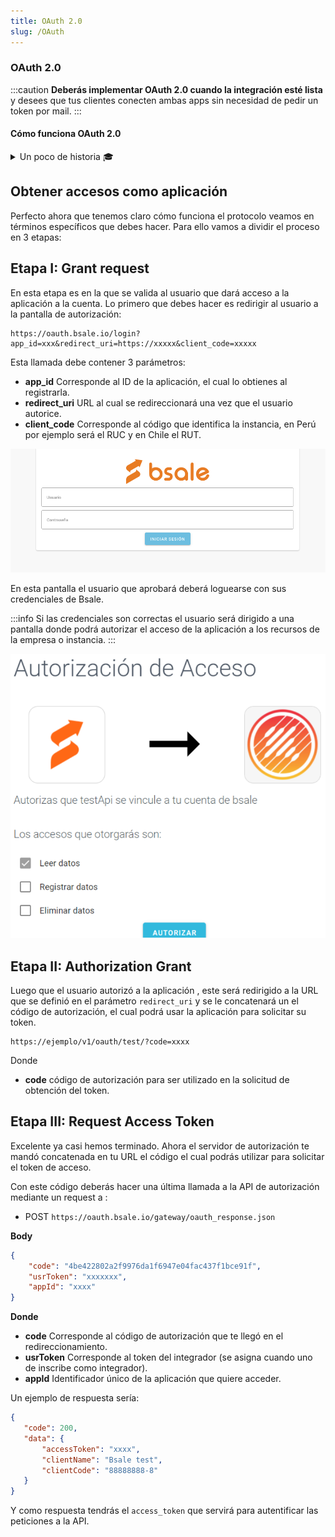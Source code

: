 ```yaml
---
title: OAuth 2.0
slug: /OAuth
---
```


### OAuth 2.0
:::caution
**Deberás implementar OAuth 2.0 cuando la integración esté lista** y desees que tus clientes conecten ambas apps sin necesidad de pedir un token por mail. 
:::
#### Cómo funciona OAuth 2.0

<details>
  <summary>Un poco de historia 🎓 </summary>
  <div>
    <div>OAuth es un estándar abierto que permite la autorización segura mediante el uso de un API. En la actualidad se usa desde octubre de 2012, en su versión OAuth 2.0 donde sus principales mejoras son que ahora proporciona flujos de autorización para aplicaciones web, de escritorio, teléfonos móviles. Actualmente servicios como Google, Facebook, Azure Active Directory, Github solo admiten el protocolo OAuth 2.0.<br/>
    Recordemos que OAuth 2.0 es realmente un framework de autorización, que lo que hace es permitir que las aplicaciones obtengan acceso limitado a las cuentas de usuario de algunos servicios como la API de Bsale. Su funcionamiento básicamente consiste en delegar el permiso de autenticación del usuario al servicio que gestiona dichas cuentas, de modo que es el propio servicio, quien otorga acceso a las aplicaciones de terceros.
    </div>
    <br/>
    <details>
      <summary>
        Este protocolo cuenta con <b>3 componentes básicos</b> que interactúan en el proceso de autorización:
      </summary>
      <div><table>
<tbody>
  <tr>
    <td><b>Cliente</b></td>
    <td>Es la aplicación que quiere acceder a un a instancia de Bsale, mediante el “consumo” de los “Endpoints” contenidos en la API de BSale.</td>
  </tr>
  <tr>
    <td><b>Usuario</b></td>
    <td>El usuario es quien autoriza a la aplicación a acceder a  su instancia, mediante una pantalla en el mismo Bsale. Es importante tener presente que el usuario deberá loguearse en Bsale, para dar esta autorización.</td>
  </tr>
  <tr>
    <td><b>Servidor</b></td>
    <td>El servidor de autorización recibe las peticiones de acceso de aplicaciones que desean usar el inicio de sesión Bsale. Este servidor se encarga de verificar la identidad del usuario y del servicio que solicita acceso, permitiendo o denegando la solicitud, luego de lo cual enviará al solicitante un código de autorización, con el cual podrá solicitar el token de acceso definitivo.</td>
  </tr>
</tbody>
</table>
      </div>
    </details>
  </div>
</details>


## Obtener accesos como aplicación

Perfecto ahora que tenemos claro cómo funciona el protocolo veamos en términos específicos que debes hacer.
Para ello vamos a dividir el proceso en 3 etapas:

## Etapa I: Grant request
En esta etapa es en la que se valida al usuario que dará acceso a la aplicación a la cuenta. Lo primero que debes hacer es  redirigir al usuario a la pantalla de autorización:

```curl
https://oauth.bsale.io/login?app_id=xxx&redirect_uri=https://xxxxx&client_code=xxxxx
```

Esta llamada debe contener  3 parámetros:

- **app_id** Corresponde  al ID de la aplicación, el cual lo obtienes al registrarla.
- **redirect_uri** URL al cual se redireccionará  una vez que el usuario autorice.
- **client_code** Corresponde al código que identifica la instancia, en Perú por ejemplo será el RUC y en Chile el RUT.
  
![img alt](/img/loginOauth.png)

En esta pantalla el usuario que aprobará deberá loguearse con sus credenciales de Bsale.

:::info
Si las credenciales son correctas el usuario será dirigido a una pantalla donde podrá autorizar el acceso de  la aplicación a los recursos de la empresa o instancia.
:::

![img alt](/img/authOauth.png)

## Etapa II: Authorization Grant
Luego que el usuario autorizó a la aplicación , este será redirigido a la URL que se definió en el parámetro `redirect_uri` y se le concatenará un el código de autorización, el cual podrá usar la aplicación para solicitar su token.

```curl
https://ejemplo/v1/oauth/test/?code=xxxx
```
Donde
- **code** código de autorización para ser utilizado en la solicitud de obtención del token.

## Etapa III: Request Access Token
Excelente ya casi hemos terminado. Ahora el servidor de autorización te mandó concatenada en tu URL el código el cual podrás utilizar para solicitar el token de acceso.

Con este código deberás hacer una última llamada a la API de autorización mediante un request a :

- POST `https://oauth.bsale.io/gateway/oauth_response.json`

**Body**
```json
{
    "code": "4be422802a2f9976da1f6947e04fac437f1bce91f",
    "usrToken": "xxxxxxx",
    "appId": "xxxx"
}
```
**Donde**
- **code** Corresponde al código de autorización que te llegó en el redireccionamiento.
- **usrToken** Corresponde al token  del integrador (se asigna cuando uno de inscribe como integrador).
- **appId** Identificador único de la aplicación que quiere acceder.

Un ejemplo de respuesta sería:

```json
{
   "code": 200,
   "data": {
       "accessToken": "xxxx",
       "clientName": "Bsale test",
       "clientCode": "88888888-8"
   }
}
```

Y como respuesta tendrás el `access_token` que servirá para autentificar las peticiones a la API.